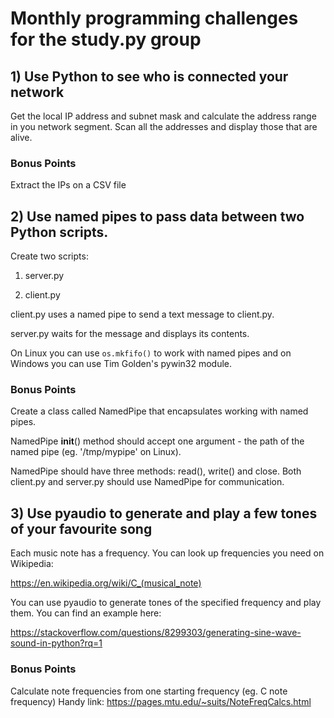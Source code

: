 # Monthly programming challenges for the study.py group

## 1) Use Python to see who is connected your network

Get the local IP address and subnet mask and calculate the address range in you network segment. Scan all the addresses and display those that are alive.

### Bonus Points

Extract the IPs on a CSV file


## 2) Use named pipes to pass data between two Python scripts.

Create two scripts:

1. server.py

2. client.py

client.py uses a named pipe to send a text message to client.py.

server.py waits for the message and displays its contents.

On Linux you can use `os.mkfifo()` to work with named pipes and on Windows you can use Tim Golden's pywin32 module.

### Bonus Points

Create a class called NamedPipe that encapsulates working with named pipes. 

NamedPipe __init__() method should accept one argument - the path of the named pipe (eg. '/tmp/mypipe' on Linux).

NamedPipe should have three methods: read(), write() and close. Both client.py and server.py should use NamedPipe for communication.


## 3) Use pyaudio to generate and play a few tones of your favourite song

Each music note has a frequency. You can look up frequencies you need on Wikipedia:

https://en.wikipedia.org/wiki/C_(musical_note)

You can use pyaudio to generate tones of the specified frequency and play them. You can find an example here:

https://stackoverflow.com/questions/8299303/generating-sine-wave-sound-in-python?rq=1

### Bonus Points

Calculate note frequencies from one starting frequency (eg. C note frequency)
Handy link: https://pages.mtu.edu/~suits/NoteFreqCalcs.html
